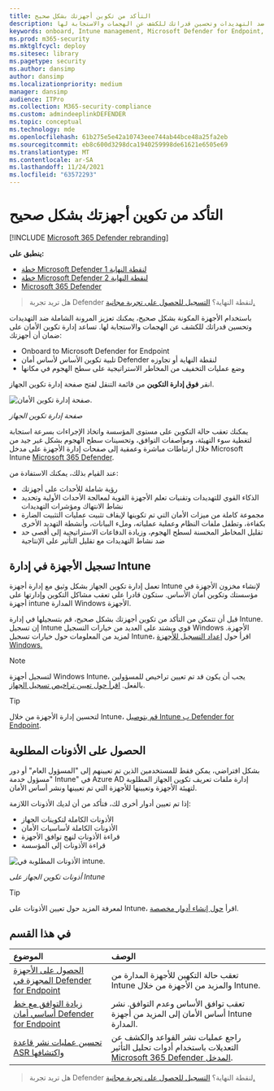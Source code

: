 ```yaml
---
title: التأكد من تكوين أجهزتك بشكل صحيح
description: قم بتكوين الأجهزة بشكل صحيح لتعزيز المرونة الشاملة ضد التهديدات وتحسين قدراتك للكشف عن الهجمات والاستجابة لها.
keywords: onboard, Intune management, Microsoft Defender for Endpoint, Microsoft Defender, Windows Defender, attack surface reduction, ASR, security baseline
ms.prod: m365-security
ms.mktglfcycl: deploy
ms.sitesec: library
ms.pagetype: security
ms.author: dansimp
author: dansimp
ms.localizationpriority: medium
manager: dansimp
audience: ITPro
ms.collection: M365-security-compliance
ms.custom: admindeeplinkDEFENDER
ms.topic: conceptual
ms.technology: mde
ms.openlocfilehash: 61b275e5e42a10743eee744ab44bce48a25fa2eb
ms.sourcegitcommit: eb8c600d3298dca1940259998de61621e6505e69
ms.translationtype: MT
ms.contentlocale: ar-SA
ms.lasthandoff: 11/24/2021
ms.locfileid: "63572293"
---
```

# <a name="ensure-your-devices-are-configured-properly"></a>التأكد من تكوين أجهزتك بشكل صحيح

[!INCLUDE [Microsoft 365 Defender rebranding](../../includes/microsoft-defender.md)]

**ينطبق على:**
- [خطة Microsoft Defender لنقطة النهاية 1](https://go.microsoft.com/fwlink/p/?linkid=2154037)
- [خطة Microsoft Defender لنقطة النهاية 2](https://go.microsoft.com/fwlink/p/?linkid=2154037)
- [Microsoft 365 Defender](https://go.microsoft.com/fwlink/?linkid=2118804)

> هل تريد تجربة Defender لنقطة النهاية؟ [التسجيل للحصول على تجربة مجانية.](https://signup.microsoft.com/create-account/signup?products=7f379fee-c4f9-4278-b0a1-e4c8c2fcdf7e&ru=https://aka.ms/MDEp2OpenTrial?ocid=docs-wdatp-onboardconfigure-abovefoldlink)

باستخدام الأجهزة المكونة بشكل صحيح، يمكنك تعزيز المرونة الشاملة ضد التهديدات وتحسين قدراتك للكشف عن الهجمات والاستجابة لها. تساعد إدارة تكوين الأمان على ضمان أن أجهزتك:

- Onboard to Microsoft Defender for Endpoint
- تلبية تكوين الأساس لأساس أمان Defender لنقطة النهاية أو تجاوزه
- وضع عمليات التخفيف من المخاطر الاستراتيجية على سطح الهجوم في مكانها

انقر **فوق إدارة التكوين** من قائمة التنقل لفتح صفحة إدارة تكوين الجهاز.

![صفحة إدارة تكوين الأمان.](images/secconmgmt_main.png)

*صفحة إدارة تكوين الجهاز*

يمكنك تعقب حالة التكوين على مستوى المؤسسة واتخاذ الإجراءات بسرعة استجابة لتغطية سوء التهيئة، ومواصفات التوافق، وتحسينات سطح الهجوم بشكل غير جيد من خلال ارتباطات مباشرة وعمقية إلى صفحات إدارة الأجهزة على مدخل Microsoft Intune <a href="https://go.microsoft.com/fwlink/p/?linkid=2077139" target="_blank">Microsoft 365 Defender</a>.

عند القيام بذلك، يمكنك الاستفادة من:

- رؤية شاملة للأحداث على أجهزتك
- الذكاء القوي للتهديدات وتقنيات تعلم الأجهزة القوية لمعالجة الأحداث الأولية وتحديد نشاط الانتهاك ومؤشرات التهديدات
- مجموعة كاملة من ميزات الأمان التي تم تكوينها لإيقاف تثبيت عمليات التثبيت الضارة بكفاءة، وتطفل ملفات النظام وعملية عملياته، وملء البيانات، وأنشطة التهديد الأخرى
- تقليل المخاطر المحسنة لسطح الهجوم، وزيادة الدفاعات الاستراتيجية إلى أقصى حد ضد نشاط التهديدات مع تقليل التأثير على الإنتاجية

## <a name="enroll-devices-to-intune-management"></a>تسجيل الأجهزة في إدارة Intune

تعمل إدارة تكوين الجهاز بشكل وثيق مع إدارة أجهزة Intune لإنشاء مخزون الأجهزة في مؤسستك وتكوين أمان الأساس. ستكون قادرا على تعقب مشاكل التكوين وإدارتها على أجهزة intune المدارة Windows الأجهزة.

قبل أن تتمكن من التأكد من تكوين أجهزتك بشكل صحيح، قم بتسجيلها في إدارة Intune. إن تسجيل Intune قوي ويشتد على العديد من خيارات التسجيل Windows الأجهزة. لمزيد من المعلومات حول خيارات تسجيل Intune، اقرأ حول [إعداد التسجيل للأجهزة Windows.](/intune/windows-enroll)

> [!NOTE]
> لتسجيل أجهزة Windows Intune، يجب أن يكون قد تم تعيين تراخيص للمسؤولين بالفعل. [اقرأ حول تعيين تراخيص تسجيل الجهاز](/intune/licenses-assign).

> [!TIP]
> لتحسين إدارة الأجهزة من خلال Intune، [قم بتوصيل Intune ب Defender for Endpoint](/intune/advanced-threat-protection#enable-windows-defender-atp-in-intune).

## <a name="obtain-required-permissions"></a>الحصول على الأذونات المطلوبة

بشكل افتراضي، يمكن فقط للمستخدمين الذين تم تعيينهم إلى "المسؤول العام" أو دور "مسؤول خدمة Intune" في Azure AD إدارة ملفات تعريف تكوين الجهاز المطلوبة لتهيئة الأجهزة وتعيينها للأجهزة التي تم تعيينها ونشر أساس الأمان.

إذا تم تعيين أدوار أخرى لك، فتأكد من أن لديك الأذونات اللازمة:

- الأذونات الكاملة لتكوينات الجهاز
- الأذونات الكاملة لأساسيات الأمان
- قراءة الأذونات لنهج توافق الأجهزة
- قراءة الأذونات إلى المؤسسة

![الأذونات المطلوبة في intune.](images/secconmgmt_intune_permissions.png)

*أذونات تكوين الجهاز على Intune*

> [!TIP]
> لمعرفة المزيد حول تعيين الأذونات على Intune، اقرأ [حول إنشاء أدوار مخصصة](/intune/create-custom-role#to-create-a-custom-role).

## <a name="in-this-section"></a>في هذا القسم

الموضوع|الوصف
:---|:---
[الحصول على الأجهزة المجهزة في Defender for Endpoint](configure-machines-onboarding.md)|تعقب حالة التكهين للأجهزة المدارة من Intune والمزيد من الأجهزة من خلال Intune. 
[زيادة التوافق مع خط أساسي أمان Defender for Endpoint](configure-machines-security-baseline.md)|تعقب توافق الأساس وعدم التوافق. نشر أساس الأمان إلى المزيد من أجهزة Intune المدارة.
[تحسين عمليات نشر قاعدة ASR واكتشافها](configure-machines-asr.md)|راجع عمليات نشر القواعد والكشف عن التعديلات باستخدام أدوات تحليل التأثير <a href="https://go.microsoft.com/fwlink/p/?linkid=2077139" target="_blank">Microsoft 365 Defender المدخل</a>.

> هل تريد تجربة Defender لنقطة النهاية؟ [التسجيل للحصول على تجربة مجانية.](https://signup.microsoft.com/create-account/signup?products=7f379fee-c4f9-4278-b0a1-e4c8c2fcdf7e&ru=https://aka.ms/MDEp2OpenTrial?ocid=docs-wdatp-onboardconfigure-belowfoldlink)
